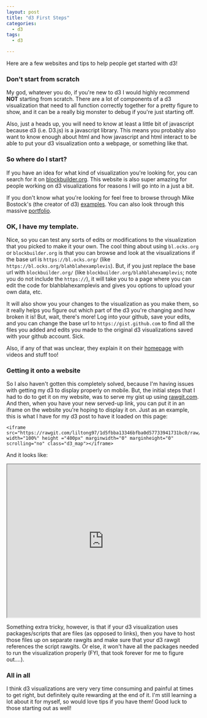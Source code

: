```yaml
---
layout: post
title: "d3 First Steps"
categories:
  - d3
tags:
  - d3

---
```

Here are a few websites and tips to help people get started with d3!

### Don't start from scratch
My god, whatever you do, if you're new to d3 I would highly recommend **NOT** starting from scratch. There are a lot of components of a d3 visualization that need to all function correctly together for a pretty figure to show, and it can be a really big monster to debug if you're just starting off. 

Also, just a heads up, you will need to know at least a little bit of javascript because d3 (i.e. D3.js) is a javascript library. This means you probably also want to know enough about html and how javascript and html interact to be able to put your d3 visualization onto a webpage, or something like that. 

### So where do I start?
If you have an idea for what kind of visualization you're looking for, you can search for it on [blockbuilder.org](http://blockbuilder.org/search). This website is also super amazing for people working on d3 visualizations for reasons I will go into in a just a bit.

If you don't know what you're looking for feel free to browse through Mike Bostock's (the creator of d3) [examples](https://bl.ocks.org/mbostock). You can also look through this massive [portfolio](http://bl.ocks.org/enjalot/raw/211bd42857358a60a936/). 

### OK, I have my template.
Nice, so you can test any sorts of edits or modifications to the visualization that you picked to make it your own. The cool thing about using `bl.ocks.org` or `blockbuilder.org` is that you can browse and look at the visualizations if the base url is `https://bl.ocks.org/` (like `https://bl.ocks.org/blahblahexamplevis`). But, if you just replace the base url with `blockbuilder.org/` (like `blockbuilder.org/blahblahexamplevis`; note you do not include the `https://`), it will take you to a page where you can edit the code for blahblahexamplevis and gives you options to upload your own data, etc. 

It will also show you your changes to the visualization as you make them, so it really helps you figure out which part of the d3 you're changing and how broken it is! But, wait, there's more! Log into your github, save your edits, and you can change the base url to `https://gist.github.com` to find all the files you added and edits you made to the original d3 visualizations saved with your github account. Sick. 

Also, if any of that was unclear, they explain it on their [homepage](http://blockbuilder.org/) with videos and stuff too! 


### Getting it onto a website
So I also haven't gotten this completely solved, because I'm having issues with getting my d3 to display properly on mobile. But, the initial steps that I had to do to get it on my website, was to serve my gist up using [rawgit.com](http://rawgit.com/). And then, when you have your new served-up link, you can put it in an iframe on the website you're hoping to display it on. Just as an example, this is what I have for my d3 post to have it loaded on this page:

```
<iframe src="https://rawgit.com/liltong97/1d5fbba13346bfba0d57733941731bc0/raw/413fd92c0b9e1d8ad82c328a3c12a703f7767fd1/index.html" width="100%" height ="400px" marginwidth="0" marginheight="0" scrolling="no" class="d3_map"></iframe>
```

And it looks like:
<iframe src="https://rawgit.com/liltong97/1d5fbba13346bfba0d57733941731bc0/raw/413fd92c0b9e1d8ad82c328a3c12a703f7767fd1/index.html" width="100%" height ="400px" marginwidth="0" marginheight="0" scrolling="no" class="d3_map"></iframe>

Something extra tricky, however, is that if your d3 visualization uses packages/scripts that are files (as opposed to links), then you have to host those files up on separate rawgits and make sure that your d3 rawgit references the script rawgits. Or else, it won't have all the packages needed to run the visualization properly (FYI, that took forever for me to figure out....).

### All in all
I think d3 visualizations are very very time consuming and painful at times to get right, but definitely quite rewarding at the end of it. I'm still learning a lot about it for myself, so would love tips if you have them! Good luck to those starting out as well! 






